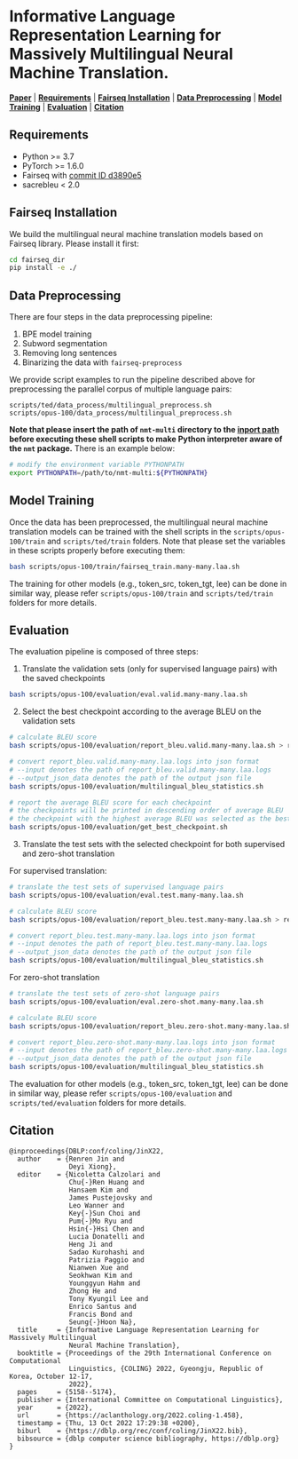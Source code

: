 # Informative Language Representation Learning for Massively Multilingual Neural Machine Translation.

[**Paper**](https://aclanthology.org/2022.coling-1.458/) |
[**Requirements**](#Requirements) |
[**Fairseq Installation**](#Fairseq-Installation) |
[**Data Preprocessing**](#Data-Preprocessing) |
[**Model Training**](#Model-Training) |
[**Evaluation**](#Evaluation) |
[**Citation**](#Citation)


## Requirements
 - Python >= 3.7
 - PyTorch >= 1.6.0
 - Fairseq with [commit ID d3890e5](https://github.com/facebookresearch/fairseq/tree/d3890e593398c485f6593ab8512ac51d37dedc9c)
 - sacrebleu < 2.0


## Fairseq Installation
We build the multilingual neural machine translation models based on Fairseq library. Please install it first:
```bash
cd fairseq_dir
pip install -e ./
```

## Data Preprocessing
There are four steps in the data preprocessing pipeline:

1. BPE model training
2. Subword segmentation
3. Removing long sentences
4. Binarizing the data with `fairseq-preprocess`

We provide script examples to run the pipeline described above for preprocessing the parallel corpus of multiple language pairs:
```
scripts/ted/data_process/multilingual_preprocess.sh
scripts/opus-100/data_process/multilingual_preprocess.sh
```

**Note that please insert the path of `nmt-multi` directory to the [inport path](https://docs.python.org/3/glossary.html#term-import-path) before executing these shell scripts to make Python interpreter aware of the `nmt` package.** There is an example below:
``` bash
# modify the environment variable PYTHONPATH
export PYTHONPATH=/path/to/nmt-multi:${PYTHONPATH}
```


## Model Training
Once the data has been preprocessed, the multilingual neural machine translation models can be trained with the shell scripts in the `scripts/opus-100/train` and `scripts/ted/train` folders. Note that please set the variables in these scripts properly before executing them:
```bash
bash scripts/opus-100/train/fairseq_train.many-many.laa.sh
```
The training for other models (e.g., token_src, token_tgt, lee) can be done in similar way, please refer `scripts/opus-100/train` and `scripts/ted/train` folders for more details.

## Evaluation
The evaluation pipeline is composed of three steps:

1. Translate the validation sets (only for supervised language pairs) with the saved checkpoints
```bash
bash scripts/opus-100/evaluation/eval.valid.many-many.laa.sh
```


2. Select the best checkpoint according to the average BLEU on the validation sets
```bash
# calculate BLEU score
bash scripts/opus-100/evaluation/report_bleu.valid.many-many.laa.sh > report_bleu.valid.many-many.laa.logs

# convert report_bleu.valid.many-many.laa.logs into json format
# --input denotes the path of report_bleu.valid.many-many.laa.logs
# --output_json_data denotes the path of the output json file
bash scripts/opus-100/evaluation/multilingual_bleu_statistics.sh

# report the average BLEU score for each checkpoint
# the checkpoints will be printed in descending order of average BLEU
# the checkpoint with the highest average BLEU was selected as the best checkpoint in our work
bash scripts/opus-100/evaluation/get_best_checkpoint.sh
```


3. Translate the test sets with the selected checkpoint for both supervised and zero-shot translation

For supervised translation:
```bash
# translate the test sets of supervised language pairs
bash scripts/opus-100/evaluation/eval.test.many-many.laa.sh

# calculate BLEU score
bash scripts/opus-100/evaluation/report_bleu.test.many-many.laa.sh > report_bleu.test.many-many.laa.logs

# convert report_bleu.test.many-many.laa.logs into json format
# --input denotes the path of report_bleu.test.many-many.laa.logs
# --output_json_data denotes the path of the output json file
bash scripts/opus-100/evaluation/multilingual_bleu_statistics.sh
```

For zero-shot translation
```bash
# translate the test sets of zero-shot language pairs
bash scripts/opus-100/evaluation/eval.zero-shot.many-many.laa.sh

# calculate BLEU score
bash scripts/opus-100/evaluation/report_bleu.zero-shot.many-many.laa.sh > report_bleu.zero-shot.many-many.laa.logs

# convert report_bleu.zero-shot.many-many.laa.logs into json format
# --input denotes the path of report_bleu.zero-shot.many-many.laa.logs
# --output_json_data denotes the path of the output json file
bash scripts/opus-100/evaluation/multilingual_bleu_statistics.sh
```


The evaluation for other models (e.g., token_src, token_tgt, lee) can be done in similar way, please refer `scripts/opus-100/evaluation` and `scripts/ted/evaluation` folders for more details.


## Citation

```
@inproceedings{DBLP:conf/coling/JinX22,
  author    = {Renren Jin and
               Deyi Xiong},
  editor    = {Nicoletta Calzolari and
               Chu{-}Ren Huang and
               Hansaem Kim and
               James Pustejovsky and
               Leo Wanner and
               Key{-}Sun Choi and
               Pum{-}Mo Ryu and
               Hsin{-}Hsi Chen and
               Lucia Donatelli and
               Heng Ji and
               Sadao Kurohashi and
               Patrizia Paggio and
               Nianwen Xue and
               Seokhwan Kim and
               Younggyun Hahm and
               Zhong He and
               Tony Kyungil Lee and
               Enrico Santus and
               Francis Bond and
               Seung{-}Hoon Na},
  title     = {Informative Language Representation Learning for Massively Multilingual
               Neural Machine Translation},
  booktitle = {Proceedings of the 29th International Conference on Computational
               Linguistics, {COLING} 2022, Gyeongju, Republic of Korea, October 12-17,
               2022},
  pages     = {5158--5174},
  publisher = {International Committee on Computational Linguistics},
  year      = {2022},
  url       = {https://aclanthology.org/2022.coling-1.458},
  timestamp = {Thu, 13 Oct 2022 17:29:38 +0200},
  biburl    = {https://dblp.org/rec/conf/coling/JinX22.bib},
  bibsource = {dblp computer science bibliography, https://dblp.org}
}
```
